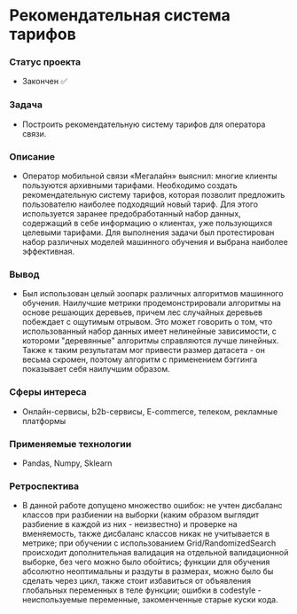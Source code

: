 # Рекомендательная система тарифов

### Статус проекта
- Закончен ✅

### Задача  
- Построить рекомендательную систему тарифов для оператора связи.

### Описание
- Оператор мобильной связи «Мегалайн» выяснил: многие клиенты пользуются архивными тарифами. Необходимо создать рекомендательную систему тарифов, которая позволит предложить пользователю наиболее подходящий новый тариф. Для этого используется заранее предобработанный набор данных, содержащий в себе информацию о клиентах, уже пользующихся целевыми тарифами. Для выполнения задачи был протестирован набор различных моделей машинного обучения и выбрана наиболее эффективная. 

### Вывод
- Был использован целый зоопарк различных алгоритмов машинного обучения. Наилучшие метрики продемонстрировали алгоритмы на основе решающих деревьев, причем лес случайных деревьев побеждает с ощутимым отрывом. Это может говорить о том, что использованный набор данных имеет нелинейные зависимости, с котороми "деревянные" алгоритмы справляются лучше линейных. Также к таким результатам мог привести размер датасета - он весьма скромен, поэтому алгоритм с применением бэггинга показывает себя наилучшим образом. 

### Сферы интереса
- Онлайн-сервисы, b2b-сервисы, E-commerce, телеком, рекламные платформы

### Применяемые технологии
- Pandas, Numpy, Sklearn

### Ретроспектива
- В данной работе допущено множество ошибок: не учтен дисбаланс классов при разбиении на выборки (каким образом выглядит разбиение в каждой из них - неизвестно) и проверке на вменяемость, также дисбаланс классов никак не учитывается в метрике; при обучении с использованием Grid/RandomizedSearch происходит дополнительная валидация на отдельной валидационной выборке, без чего можно было обойтись; функции для обучения абсолютно неоптимальны и раздуты в размерах, можно было бы сделать через цикл, также стоит избавиться от объявления глобальных переменных в теле функции; ошибки в codestyle - неиспользуемые переменные, закоменченные старые куски кода.  
